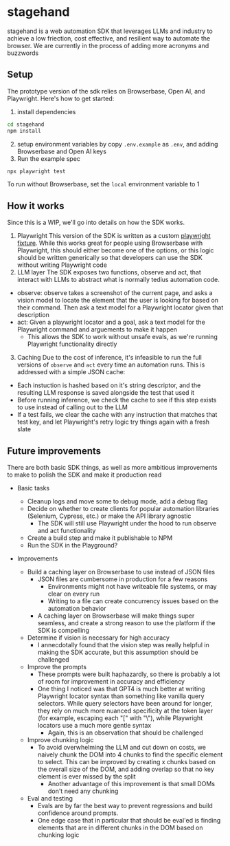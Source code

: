 # stagehand

stagehand is a web automation SDK that leverages LLMs and industry to achieve a low friection, cost effective, and resilient way to automate the browser.
We are currently in the process of adding more acronyms and buzzwords

## Setup

The prototype version of the sdk relies on Browserbase, Open AI, and Playwright. Here's how to get started:

1. install dependencies

```sh
cd stagehand
npm install
```

2. setup environment variables by copy `.env.example` as `.env`, and adding Browserbase and Open AI keys
3. Run the example spec

```sh
npx playwright test
```

To run without Browserbase, set the `local` environment variable to 1

## How it works

Since this is a WIP, we'll go into details on how the SDK works.

1. Playwright
   This version of the SDK is written as a custom [playwright fixture](https://playwright.dev/docs/test-fixtures#creating-a-fixture). While this works great for people using Browserbase with Playwright, this should either become one of the options, or this logic should be written generically so that developers can use the SDK without writing Playwright code
2. LLM layer
   The SDK exposes two functions, observe and act, that interact with LLMs to abstract what is normally tedius automation code.

- observe: observe takes a screenshot of the current page, and asks a vision model to locate the element that the user is looking for based on their command. Then ask a text model for a Playwright locator given that description
- act: Given a playwright locator and a goal, ask a text model for the Playwright command and arguements to make it happen
  - This allows the SDK to work without unsafe evals, as we're running Playwright functionality directly

3. Caching
   Due to the cost of inference, it's infeasible to run the full versions of `observe` and `act` every time an automation runs. This is addressed with a simple JSON cache:

- Each instuction is hashed based on it's string descriptor, and the resulting LLM response is saved alongside the test that used it
- Before running inference, we check the cache to see if this step exists to use instead of calling out to the LLM
- If a test fails, we clear the cache with any instruction that matches that test key, and let Playwright's retry logic try things again with a fresh slate

## Future improvements

There are both basic SDK things, as well as more ambitious improvements to make to polish the SDK and make it production read

- Basic tasks

  - Cleanup logs and move some to debug mode, add a debug flag
  - Decide on whether to create clients for popular automation libraries (Selenium, Cypress, etc.) or make the API library agnostic
    - The SDK will still use Playwright under the hood to run observe and act functionality
  - Create a build step and make it publishable to NPM
  - Run the SDK in the Playground?

- Improvements
  - Build a caching layer on Browserbase to use instead of JSON files
    - JSON files are cumbersome in production for a few reasons
      - Environments might not have writeable file systems, or may clear on every run
      - Writing to a file can create concurrency issues based on the automation behavior
    - A caching layer on Browserbase will make things super seamless, and create a strong reason to use the platform if the SDK is compelling
  - Determine if vision is necessary for high accuracy
    - I annecdotally found that the vision step was really helpful in making the SDK accurate, but this assumption should be challenged
  - Improve the prompts
    - These prompts were built haphazardly, so there is probably a lot of room for improvement in accuracy and efficiency
    - One thing I noticed was that GPT4 is much better at writing Playwright locator syntax than something like vanilla query selectors. While query selectors have been around for longer, they rely on much more nuanced specificity at the token layer (for example, escaping each "[" with "\\"), while Playwright locators use a much more gentle syntax
      - Again, this is an observation that should be challenged
  - Improve chunking logic
    - To avoid overwhelming the LLM and cut down on costs, we naively chunk the DOM into 4 chunks to find the specific element to select. This can be improved by creating x chunks based on the overall size of the DOM, and adding overlap so that no key element is ever missed by the split
      - Another advantage of this improvement is that small DOMs don't need any chunking
  - Eval and testing
    - Evals are by far the best way to prevent regressions and build confidence around prompts.
    - One edge case that in particular that should be eval'ed is finding elements that are in different chunks in the DOM based on chunking logic
